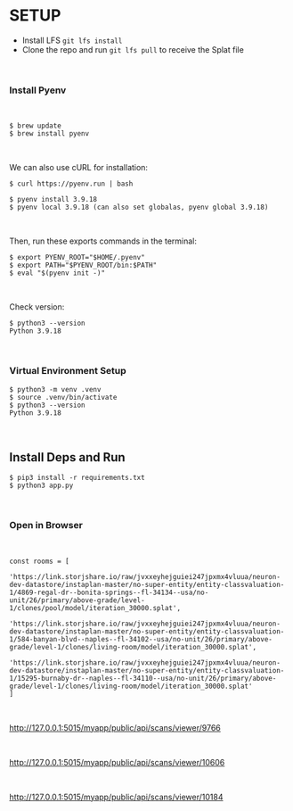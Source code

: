 # SETUP

- Install LFS `git lfs install`
- Clone the repo and run `git lfs pull` to receive the Splat file

<br>

### Install Pyenv

<br>

```
$ brew update
$ brew install pyenv
```

<br>

We can also use cURL for installation:

```
$ curl https://pyenv.run | bash

$ pyenv install 3.9.18
$ pyenv local 3.9.18 (can also set globalas, pyenv global 3.9.18)
```

<br>

Then, run these exports commands in the terminal:

```
$ export PYENV_ROOT="$HOME/.pyenv"
$ export PATH="$PYENV_ROOT/bin:$PATH"
$ eval "$(pyenv init -)"
```

<br>

Check version:

```
$ python3 --version
Python 3.9.18
```

<br>

### Virtual Environment Setup

```
$ python3 -m venv .venv
$ source .venv/bin/activate
$ python3 --version
Python 3.9.18
```

<br>

## Install Deps and Run

```
$ pip3 install -r requirements.txt
$ python3 app.py 
```

<br>

### Open in Browser

<br>

```textmate
const rooms = [
    'https://link.storjshare.io/raw/jvxxeyhejguiei247jpxmx4vluua/neuron-dev-datastore/instaplan-master/no-super-entity/entity-classvaluation-1/4869-regal-dr--bonita-springs--fl-34134--usa/no-unit/26/primary/above-grade/level-1/clones/pool/model/iteration_30000.splat',
    'https://link.storjshare.io/raw/jvxxeyhejguiei247jpxmx4vluua/neuron-dev-datastore/instaplan-master/no-super-entity/entity-classvaluation-1/584-banyan-blvd--naples--fl-34102--usa/no-unit/26/primary/above-grade/level-1/clones/living-room/model/iteration_30000.splat',
    'https://link.storjshare.io/raw/jvxxeyhejguiei247jpxmx4vluua/neuron-dev-datastore/instaplan-master/no-super-entity/entity-classvaluation-1/15295-burnaby-dr--naples--fl-34110--usa/no-unit/26/primary/above-grade/level-1/clones/living-room/model/iteration_30000.splat'
]
```

<br>

http://127.0.0.1:5015/myapp/public/api/scans/viewer/9766

<br>

http://127.0.0.1:5015/myapp/public/api/scans/viewer/10606

<br>

http://127.0.0.1:5015/myapp/public/api/scans/viewer/10184
